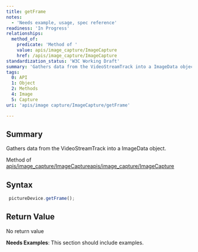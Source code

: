 ```yaml
---
title: getFrame
notes:
  - 'Needs example, usage, spec reference'
readiness: 'In Progress'
relationships:
  method_of:
    predicate: 'Method of '
    value: apis/image_capture/ImageCapture
    href: /apis/image_capture/ImageCapture
standardization_status: 'W3C Working Draft'
summary: 'Gathers data from the VideoStreamTrack into a ImageData object.'
tags:
  0: API
  1: Object
  2: Methods
  4: Image
  5: Capture
uri: 'apis/image capture/ImageCapture/getFrame'

---
```

## Summary

Gathers data from the VideoStreamTrack into a ImageData object.

Method of [apis/image\_capture/ImageCapture](/apis/image_capture/ImageCapture)[apis/image\_capture/ImageCapture](/apis/image_capture/ImageCapture)

## Syntax

``` js
 pictureDevice.getFrame();
```

## Return Value

No return value

**Needs Examples**: This section should include examples.

